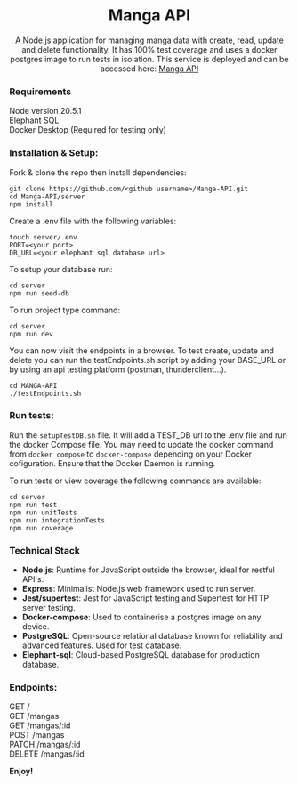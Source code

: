 <h1 align="center">
    Manga API
</h1>

<p align="center">
    A Node.js application for managing manga data with create, read, update and delete functionality. It has 100% test coverage and uses a docker postgres image to run tests in isolation. This service is deployed and can be accessed here: <a href="https://manga-api-1rac.onrender.com/" target="_blank">Manga API</a>
</p>

### Requirements

Node version 20.5.1 <br />
Elephant SQL <br />
Docker Desktop (Required for testing only)

### Installation & Setup:

Fork & clone the repo then install dependencies:

```
git clone https://github.com/<github username>/Manga-API.git
cd Manga-API/server
npm install
```

Create a .env file with the following variables:

```
touch server/.env
PORT=<your port>
DB_URL=<your elephant sql database url>
```

To setup your database run:

```
cd server
npm run seed-db
```

To run project type command:

```
cd server
npm run dev
```

You can now visit the endpoints in a browser. To test create, update and delete you can run the testEndpoints.sh script by adding your BASE_URL or by using an api testing platform (postman, thunderclient...).

```
cd MANGA-API
./testEndpoints.sh
```

### Run tests:

Run the `setupTestDB.sh` file. It will add a TEST_DB url to the .env file and run the docker Compose file. You may need to update the docker command from `docker compose` to `docker-compose` depending on your Docker cofiguration. Ensure that the Docker Daemon is running.

To run tests or view coverage the following commands are available:

```
cd server
npm run test
npm run unitTests
npm run integrationTests
npm run coverage
```

### Technical Stack

- **Node.js**: Runtime for JavaScript outside the browser, ideal for restful API's.
- **Express**: Minimalist Node.js web framework used to run server.
- **Jest/supertest**: Jest for JavaScript testing and Supertest for HTTP server testing.
- **Docker-compose**: Used to containerise a postgres image on any device.
- **PostgreSQL**: Open-source relational database known for reliability and advanced features. Used for test database.
- **Elephant-sql**: Cloud-based PostgreSQL database for production database.

### Endpoints:

GET / <br />
GET /mangas <br />
GET /mangas/:id <br />
POST /mangas <br />
PATCH /mangas/:id <br />
DELETE /mangas/:id

**Enjoy!**
